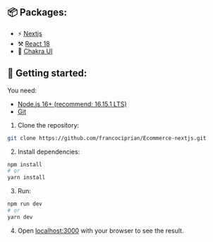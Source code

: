 ## 📦 Packages:

- ⚡️ [Nextjs](https://nextjs.org/) 
- ⚒️ [React 18](https://reactjs.org/) 
- 💅 [Chakra UI](https://chakra-ui.com/) 

## 🚀 Getting started:

You need:

- [Node.js 16+ (recommend: 16.15.1 LTS)](https://nodejs.org/en/)
- [Git](https://git-scm.com/book/en/v2/Getting-Started-Installing-Git)

1. Clone the repository:

```bash
git clone https://github.com/francociprian/Ecommerce-nextjs.git
```

2. Install dependencies:

```bash
npm install
# or
yarn install
```

3. Run:

```bash
npm run dev
# or
yarn dev
```

4. Open [localhost:3000](localhost:3000) with your browser to see the result.
